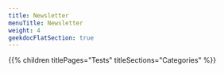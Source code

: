 ```yaml
---
title: Newsletter
menuTitle: Newsletter
weight: 4 
geekdocFlatSection: true
---
```


{{% children titlePages="Tests" titleSections="Categories" %}}
